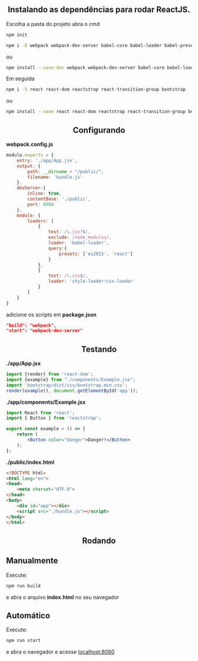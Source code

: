 <h2 align="center">Instalando as dependências para rodar ReactJS.</h2>

Escolha a pasta do projeto abra o cmd
```bash
npm init
```

```bash
npm i -D webpack webpack-dev-server babel-core babel-loader babel-preset-env babel-preset-react css-loader style-loader bootstrap 
```
ou 

```bash
npm install --save-dev webpack webpack-dev-server babel-core babel-loader babel-preset-env babel-preset-react css-loader style-loader 
```
Em seguida

```bash
npm i -S react react-dom reactstrap react-transition-group bootstrap
```
ou

```bash
npm install --save react react-dom reactstrap react-transition-group bootstrap
```

<h2 align="center">Configurando</h2>

**webpack.config.js**
```js
module.exports = {
    entry: './app/App.jsx',
    output: {
        path: __dirname + "/public/",
        filename: 'bundle.js'
    },
    devServer:{
        inline: true,
        contentBase: './public',
        port: 8080
    },
    module: {
        loaders: [
            {
                test: /\.jsx?$/,
                exclude: /node_modules/,
                loader: 'babel-loader',
                query:{
                    presets: ['es2015', 'react']
                }
            },
            {
                test: /\.css$/,
                loader: 'style-loader!css-loader'
            }
        ]
    }
}
```

adicione os scripts em **package.json**
```json
"build": "webpack",
"start": "webpack-dev-server"
```

<h2 align="center">Testando</h2>

**./app/App.jsx**
```jsx
import {render} from 'react-dom';
import {example} from "./components/Example.jsx";
import 'bootstrap/dist/css/bootstrap.min.css';
render(example(), document.getElementById('app'));
```

**./app/components/Example.jsx**
```jsx
import React from 'react';
import { Button } from 'reactstrap';

export const example = () => {
    return (
        <Button color="danger">Danger!</Button>
    );
};
```

**./public/index.html**
```HTML
<!DOCTYPE html>
<html lang="en">
<head>
    <meta charset="UTF-8">
</head>
<body>
    <div id="app"></div>
    <script src="./bundle.js"></script>
</body>
</html>
```

<h2 align="center">Rodando</h2>

## Manualmente

Execute:

```bash
npm run build
```
e abra o arquivo **index.html** no seu navegador

## Automático

Execute:

```bash
npm run start
```
e abra o navegador e acesse [localhost:8080](http://localhost:8080)



